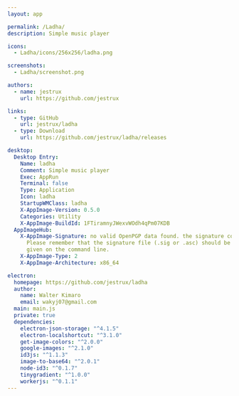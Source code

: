 ```yaml
---
layout: app

permalink: /Ladha/
description: Simple music player

icons:
  - Ladha/icons/256x256/ladha.png

screenshots:
  - Ladha/screenshot.png

authors:
  - name: jestrux
    url: https://github.com/jestrux

links:
  - type: GitHub
    url: jestrux/ladha
  - type: Download
    url: https://github.com/jestrux/ladha/releases

desktop:
  Desktop Entry:
    Name: ladha
    Comment: Simple music player
    Exec: AppRun
    Terminal: false
    Type: Application
    Icon: ladha
    StartupWMClass: ladha
    X-AppImage-Version: 0.5.0
    Categories: Utility
    X-AppImage-BuildId: 1FTiramnyJWexvWOdh4qPm07KDB
  AppImageHub:
    X-AppImage-Signature: no valid OpenPGP data found. the signature could not be verified.
      Please remember that the signature file (.sig or .asc) should be the first file
      given on the command line.
    X-AppImage-Type: 2
    X-AppImage-Architecture: x86_64

electron:
  homepage: https://github.com/jestrux/ladha
  author:
    name: Walter Kimaro
    email: wakyj07@gmail.com
  main: main.js
  private: true
  dependencies:
    electron-json-storage: "^4.1.5"
    electron-localshortcut: "^3.1.0"
    get-image-colors: "^2.0.0"
    google-images: "^2.1.0"
    id3js: "^1.1.3"
    image-to-base64: "^2.0.1"
    node-id3: "^0.1.7"
    tinygradient: "^1.0.0"
    workerjs: "^0.1.1"
---
```

